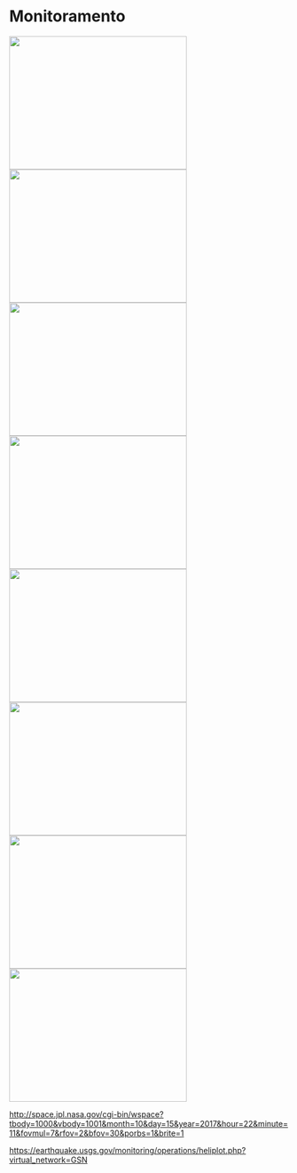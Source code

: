 # Monitoramento

 <img src="http://services.swpc.noaa.gov/images/planetary-k-index.gif" height="240" width="320"> 
 
 <img src="http://services.swpc.noaa.gov/images/goes-magnetometer.gif" height="240" width="320"> 

 <img src="http://services.swpc.noaa.gov/images/solar-cycle-sunspot-number.gif" height="240" width="320"> 

 <img src="http://services.swpc.noaa.gov/images/goes-proton-flux.gif?time=1452536162000" height="240" width="320"> 

 <img src="http://legacy-www.swpc.noaa.gov/rt_plots/Bou_12h.png" height="240" width="320"> 

 <img src="http://www.apolo11.com/vps/modelo_solar/modelo_cme_20171013-191016.gif" height="240" width="320"> 

 <img src="http://services.swpc.noaa.gov/images/animations/drap_global/latest.png" height="240" width="320"> 

 <img src="https://earthquake.usgs.gov//static/earthquake-network-operations/Seismic_Data/telemetry_data/ADK_24hr.png" height="240" width="320">
 
http://space.jpl.nasa.gov/cgi-bin/wspace?tbody=1000&vbody=1001&month=10&day=15&year=2017&hour=22&minute=11&fovmul=7&rfov=2&bfov=30&porbs=1&brite=1



https://earthquake.usgs.gov/monitoring/operations/heliplot.php?virtual_network=GSN



